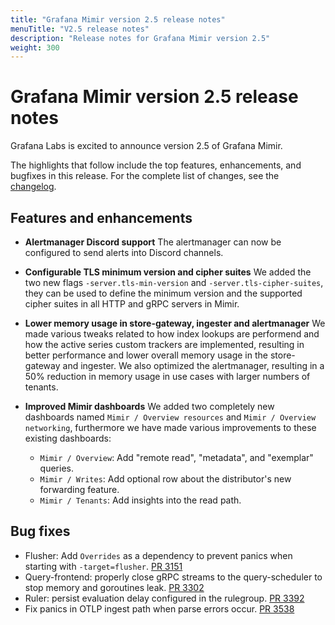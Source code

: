 ```yaml
---
title: "Grafana Mimir version 2.5 release notes"
menuTitle: "V2.5 release notes"
description: "Release notes for Grafana Mimir version 2.5"
weight: 300
---
```


# Grafana Mimir version 2.5 release notes

Grafana Labs is excited to announce version 2.5 of Grafana Mimir.

The highlights that follow include the top features, enhancements, and bugfixes in this release. For the complete list of changes, see the [changelog](https://github.com/grafana/mimir/blob/main/CHANGELOG.md).

## Features and enhancements

- **Alertmanager Discord support**
  The alertmanager can now be configured to send alerts into Discord channels.

- **Configurable TLS minimum version and cipher suites**
  We added the two new flags `-server.tls-min-version` and `-server.tls-cipher-suites`, they can be used to define the minimum version and the supported cipher suites in all HTTP and gRPC servers in Mimir.

- **Lower memory usage in store-gateway, ingester and alertmanager**
  We made various tweaks related to how index lookups are performend and how the active series custom trackers are implemented, resulting in better performance and lower overall memory usage in the store-gateway and ingester.
  We also optimized the alertmanager, resulting in a 50% reduction in memory usage in use cases with larger numbers of tenants.

- **Improved Mimir dashboards**
  We added two completely new dashboards named `Mimir / Overview resources` and `Mimir / Overview networking`, furthermore we have made various improvements to these existing dashboards:
  - `Mimir / Overview`: Add "remote read", "metadata", and "exemplar" queries.
  - `Mimir / Writes`: Add optional row about the distributor's new forwarding feature.
  - `Mimir / Tenants`: Add insights into the read path.

## Bug fixes

- Flusher: Add `Overrides` as a dependency to prevent panics when starting with `-target=flusher`. [PR 3151](https://github.com/grafana/mimir/pull/3151)
- Query-frontend: properly close gRPC streams to the query-scheduler to stop memory and goroutines leak. [PR 3302](https://github.com/grafana/mimir/pull/3302)
- Ruler: persist evaluation delay configured in the rulegroup. [PR 3392](https://github.com/grafana/mimir/pull/3392)
- Fix panics in OTLP ingest path when parse errors occur. [PR 3538](https://github.com/grafana/mimir/pull/3538)
